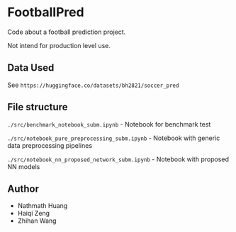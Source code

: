 # FootballPred

Code about a football prediction project.

Not intend for production level use.

## Data Used
See `https://huggingface.co/datasets/bh2821/soccer_pred`

## File structure

`./src/benchmark_notebook_subm.ipynb` - Notebook for benchmark test

`./src/notebook_pure_preprocessing_subm.ipynb` - Notebook with generic data preprocessing pipelines

`./src/notebook_nn_proposed_network_subm.ipynb` - Notebook with proposed NN models

## Author
* Nathmath Huang
* Haiqi Zeng
* Zhihan Wang
